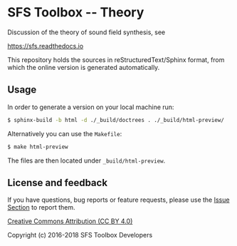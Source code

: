 SFS Toolbox -- Theory
=====================

Discussion of the theory of sound field synthesis, see

https://sfs.readthedocs.io

This repository holds the sources in reStructuredText/Sphinx format, from which
the online version is generated automatically.

## Usage

In order to generate a version on your local machine run:

```bash
$ sphinx-build -b html -d ./_build/doctrees . ./_build/html-preview/
```

Alternatively you can use the <code>Makefile</code>:

```bash
$ make html-preview
```

The files are then located under `_build/html-preview`.

## License and feedback

If you have questions, bug reports or feature requests, please use the [Issue
Section](https://github.com/sfstoolbox/theory/issues) to report them.

[Creative Commons Attribution (CC BY
4.0)](https://creativecommons.org/licenses/by/4.0/)

Copyright (c) 2016-2018 SFS Toolbox Developers
